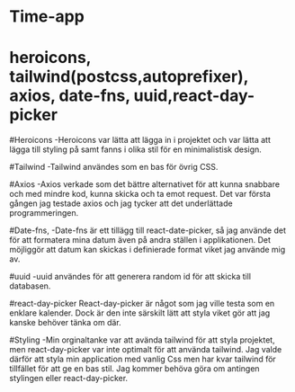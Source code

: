 # Time-app
# heroicons, tailwind(postcss,autoprefixer), axios, date-fns, uuid,react-day-picker


#Heroicons 
-Heroicons var lätta att lägga in i projektet och var lätta att lägga till styling på samt fanns i olika stil för en minimalistisk design. 

#Tailwind
-Tailwind användes som en bas för övrig CSS.

#Axios
-Axios verkade som det bättre alternativet för att kunna snabbare och med mindre kod, kunna skicka och ta emot request. Det var första gången jag testade axios och jag tycker att det underlättade programmeringen. 

#Date-fns, 
-Date-fns är ett tillägg till react-date-picker, så jag använde det för att formatera mina datum även på andra ställen i applikationen. 
Det möjliggör att datum kan skickas i definierade format viket jag använde mig av.


#uuid
-uuid användes för att generera random id för att skicka till databasen. 

#react-day-picker 
React-day-picker är något som jag ville testa som en enklare kalender. Dock är den inte särskilt lätt att styla viket gör att jag kanske behöver tänka om där.

#Styling
-Min orginaltanke var att avända tailwind för att styla projektet, men react-day-picker var inte optimalt för att använda tailwind. Jag valde därför att styla min application med vanlig Css men har kvar tailwind för tillfället för att ge en bas stil. Jag kommer behöva göra om antingen stylingen eller react-day-picker. 


